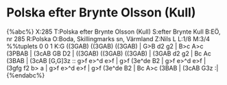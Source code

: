 # Polska efter Brynte Olsson (Kull)

{%abc%}
X:285
T:Polska efter Brynte Olsson (Kull)
S:efter Brynte Kull
B:EÖ, nr 285
R:Polska
O:Boda, Skillingmarks sn, Värmland
Z:Nils L
L:1/8
M:3/4
%%tuplets 0 0 1
K:G
((3GAB) ((3GAB) ((3GAB) | G>B d2 g2 | B>c A>c (3PBAB | (3cAB GB D2 |
((3GAB) ((3GAB) ((3GAB) | (3GAB d2 g2 | Bc Ac (3BAB | (3cAB [G,G]3z ::
g>f e>^d e>f | g>f (3e^de B2 | g>f e>^d e>f | (3gfg f2 b> a |
g>f e>^d e>f | g>f (3e^de B2 | Bc A>c (3BAB | (3cAB G3z :|
{%endabc%}

